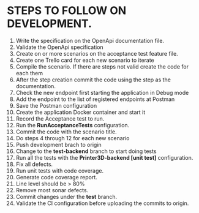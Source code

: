 # STEPS TO FOLLOW ON DEVELOPMENT.
1. Write the specification on the OpenApi documentation file.
2. Validate the OpenApi specification
3. Create on or more scenarios on the acceptance test feature file.
4. Create one Trello card for each new scenario to iterate
4. Compile the scenario. If there are steps not valid create the code for each them
5. After the step creation commit the code using the step as the documentation.
6. Check the new endpoint first starting the application in Debug mode
6. Add the endpoint to the list of registered endpoints at Postman
7. Save the Postman configuration
8. Create the application Docker container and start it
8. Record the Acceptance test to run.
8. Run the **RunAcceptanceTests** configuration.
9. Commit the code with the scenario title.
10. Do steps 4 through 12 for each new scenario
10. Push development brach to origin
10. Change to the **test-backend** branch to start doing tests
10. Run all the tests with the **Printer3D-backend [unit test]** configuration.
10. Fix all defects.
10. Run unit tests with code coverage.
11. Generate code coverage report.
12. Line level should be > 80%
13. Remove most sonar defects.
14. Commit changes under the **test** branch.
15. Validate the CI configuration before uploading the commits to origin.
